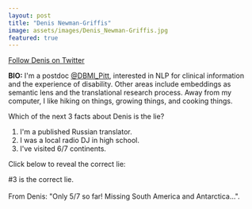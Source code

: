 ```yaml
---
layout: post
title: "Denis Newman-Griffis"
image: assets/images/Denis_Newman-Griffis.jpg
featured: true
---
```


<a href="https://twitter.com/drgriffis">Follow Denis on Twitter</a>

**BIO:** I'm a postdoc [@DBMI_Pitt](https://twitter.com/DBMI_Pitt), interested in NLP for clinical information and the experience of disability. Other areas include embeddings as semantic lens and the translational research process. Away from my computer, I like hiking on things, growing things, and cooking things.

Which of the next 3 facts about Denis is the lie?

1. I'm a published Russian translator.
2. I was a local radio DJ in high school.
3. I've visited 6/7 continents.



Click below to reveal the correct lie:

<span class="spoiler">#3 is the correct lie. <br><br>From Denis: "Only 5/7 so far! Missing South America and Antarctica..."</span>.